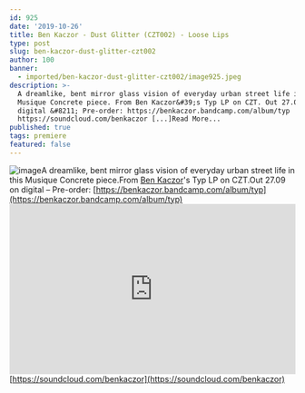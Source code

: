 ```yaml
---
id: 925
date: '2019-10-26'
title: Ben Kaczor - Dust Glitter (CZT002) - Loose Lips
type: post
slug: ben-kaczor-dust-glitter-czt002
author: 100
banner:
  - imported/ben-kaczor-dust-glitter-czt002/image925.jpeg
description: >-
  A dreamlike, bent mirror glass vision of everyday urban street life in this
  Musique Concrete piece. From Ben Kaczor&#39;s Typ LP on CZT. Out 27.09 on
  digital &#8211; Pre-order: https://benkaczor.bandcamp.com/album/typ
  https://soundcloud.com/benkaczor [...]Read More...
published: true
tags: premiere
featured: false
---
```

![image](../imported/ben-kaczor-dust-glitter-czt002/image925.jpeg)A dreamlike, bent mirror glass vision of everyday urban street life in this Musique Concrete piece.From [Ben Kaczor](https://benkaczor.bandcamp.com)'s Typ LP on CZT.Out 27.09 on digital – Pre-order: [](https://benkaczor.bandcamp.com/album/typ)[https://benkaczor.bandcamp.com/album/typ](https://benkaczor.bandcamp.com/album/typ)<iframe width='100%' height='300' scrolling='no' frameborder='no' allow='autoplay' src='https://w.soundcloud.com/player/?url=https%3A//api.soundcloud.com/tracks/682977677&color=%23ff5500&auto_play=false&hide_related=false&show_comments=true&show_user=true&show_reposts=false&show_teaser=true'></iframe>[](https://soundcloud.com/benkaczor)[https://soundcloud.com/benkaczor](https://soundcloud.com/benkaczor)